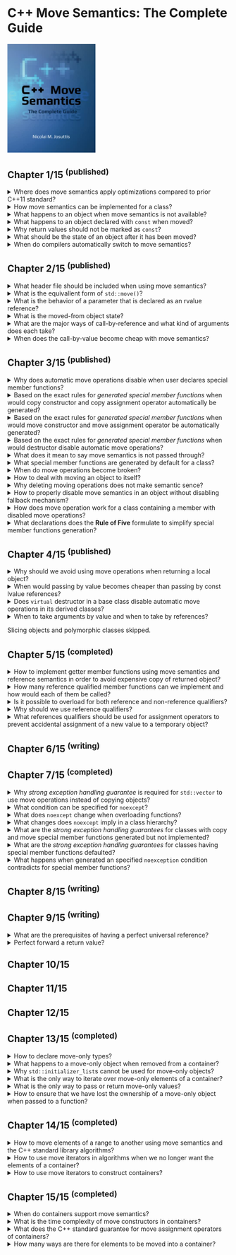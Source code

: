 # C++ Move Semantics: The Complete Guide
<img src="../covers/9783967309003.jpg" width="200"/>

## Chapter 1/15 <sup>(published)</sup>

<details>
<summary>Where does move semantics apply optimizations compared to prior C++11 standard?</summary>

> ```cpp
> #include <vector>
> #include <string>
>
> std::vector<std::string> f()
> {
>     std::vector<std::string> cells; // default constructed vector without allocations
>     cells.reserve(3);               // allocate 3 elements of std::string
>     std::string s{"data"};          // default constructed std::string
>     cells.push_back(s);             // 1st vector element copy constructed
>     cells.push_back(s+s);           // default construction of temporary object; move construction of 2nd vector element
>     cells.push_back(std::move(s));  // move constructed 3rd vector element; empty out s object
>     return cells;                   // optimize out vector as return value
> }
>
> int main()
> {
>     std::vector<std::string> v;
>     v = f();                        // move assigned constructed vector by return value
> }
> ``````

> **Resources**
> - C++ Move Semantics: The Complete Guide - Chapter 1
> - https://youtu.be/Bt3zcJZIalk?feature=shared

> **References**
> - [std::move](https://en.cppreference.com/w/cpp/utility/move)
---
</details>

<details>
<summary>How move semantics can be implemented for a class?</summary>

> ```cpp
> #include <utility>
>
> class bag
> {
> private:
>     unsigned int _count;
>     int* _storage;
>
> public:
>     bag(int const& number): _count{0}, _storage{nullptr}
>     {
>         _count++;
>         _storage = new int{number};
>     }
>
>     virtual ~bag()
>     {
>         if (_count)
>             delete _storage;
>     }
>
>     bag(bag const& other): _count{other._count}
>     {
>         _storage = new int{*other._storage};
>     }
>
>     bag(bag&& other): _count{other._count}, _storage{other._storage}
>     {
>         other._count = 0;
>         other._storage = nullptr;
>     }
> };
>
> int main()
> {
>     bag a{1};
>     bag b{std::move(a)};
> }
> ``````

> **Resources**
> - C++ Move Semantics: The Complete Guide - Chapter 1
> - https://youtu.be/Bt3zcJZIalk?feature=shared

> **References**
> - [Move constructors](https://en.cppreference.com/w/cpp/language/move_constructor "cpp/language/move_constructor")
> - [Move assignment operator](https://en.cppreference.com/w/cpp/language/move_assignment "cpp/language/move_assignment")
---
</details>

<details>
<summary>What happens to an object when move semantics is not available?</summary>

> The rule is that for a temporary object or an object marked with
> `std::move()`, if available, a function declaring parameters as an rvalue
> reference is preferred. However, if no such function exists, the usual copy
> semantics is used as a fallback.

> **Resources**
> - C++ Move Semantics: The Complete Guide - Chapter 1
> - https://youtu.be/Bt3zcJZIalk?feature=shared

> **References**
---
</details>

<details>
<summary>What happens to an object declared with <code>const</code> when moved?</summary>

> The objects declared with const cannot be moved because any optimizing
> implementation requires that the passed argument can be modified.
>
> ```cpp
> std::vector<std::string> coll;
> const std::string s{"data"};
>
> coll.push_back(std::move(s));   // OK, calls push_back(const std::string &)
> ``````

> **Resources**
> - C++ Move Semantics: The Complete Guide - Chapter 1
> - https://youtu.be/Bt3zcJZIalk?feature=shared

> **References**
---
</details>

<details>
<summary>Why return values should not be marked as <code>const</code>?</summary>

> Declaring the return value as a whole to be `const` disables move semantics
> and it also disables **return value optimization**. `const` should be used to
> declare parts of return type instead, such as the object a returned reference
> or poionter refers to.
>
> ```cpp
> const std::string getValues(); // BAD: disables move semantics for return value
> const std::string& getRef();   // OK
> const std::string* getPtr();   // OK
> ``````

> **Resources**
> - C++ Move Semantics: The Complete Guide - Chapter 1
> - https://youtu.be/Bt3zcJZIalk?feature=shared

> **References**
---
</details>

<details>
<summary>What should be the state of an object after it has been moved?</summary>

> The implementer has to ensure that the passed argument is in a valid state
> after the call.

> **Resources**
> - C++ Move Semantics: The Complete Guide - Chapter 1
> - https://youtu.be/Bt3zcJZIalk?feature=shared

> **References**
---
</details>

<details>
<summary>When do compilers automatically switch to move semantics?</summary>

> - When the value of a temporary object is passed that will automatically be
>   destroyed after the statement.
> - When a non-`const` object marked with `std::move()`.

> **Resources**
> - C++ Move Semantics: The Complete Guide - Chapter 1
> - https://youtu.be/Bt3zcJZIalk?feature=shared

> **References**
---
</details>

## Chapter 2/15 <sup>(published)</sup>

<details>
<summary>What header file should be included when using move semantics?</summary>

> `std::move()` is defined a a function in C++ standard library `<utility>`. No
> standard header is required t include `utility` header file. Therefore, when
> using `std::move()`, you should explicitly include `<utility>` to make your
> program portable.

> **Resources**
> - C++ Move Semantics: The Complete Guide - Chapter 2
> - https://youtu.be/Bt3zcJZIalk?feature=shared

> **References**
---
</details>

<details>
<summary>What is the equivallent form of <code>std::move()</code>?</summary>

> ```cpp
> function(static_cast<decltype(object)&&>(object)
> ``````

> **Resources**
> - C++ Move Semantics: The Complete Guide - Chapter 2
> - https://youtu.be/Bt3zcJZIalk?feature=shared

> **References**
---
</details>

<details>
<summary>What is the behavior of a parameter that is declared as an rvalue reference?</summary>

> The parameter can bind only to a temporary object that does not have a name
> or to an object marked with `std::move()`.
>
> According to the semantics of rvalue references, the caller claims that it is
> *no longer interested in the value*. Therefore, you can modify the object the
> parameter refers to. However, the caller might still be interested in using
> the object. Therefore, any modification should keep the referenced object in
> a valid state.
>
> ```cpp
> void foo(std::string&& rv);
> std::string s{"data"};
>
> foo(s);     // ERROR
> foo(std::move(s));      // OK
> foo(returnStringByValue());     // OK
> ``````

> **Resources**
> - C++ Move Semantics: The Complete Guide - Chapter 2
> - https://youtu.be/Bt3zcJZIalk?feature=shared

> **References**
---
</details>

<details>
<summary>What is the moved-from object state?</summary>

> Moved-from objects are still valid objects for which at least the destructor
> will be called. However, they should also be valid in the sense that they
> have a consisten state and all operations work as expected. The only thing
> you do not know is their value.
>
> ```cpp
> std::string s{"data"};
>
> foo(std::move(s));
>
> std::cout << s << '\n'; // OK (don't know which value is written)
> std::cout << s.size() << '\n';  // OK (writes current number of characters)
> std::cout << s[0] << '\n';  // ERROR (potentially undefined behavior)
> std::cout << s.front() << '\n'; // ERROR (potentially undefined behavior)
> s = "new value";  // OK
> ``````

> **Resources**
> - C++ Move Semantics: The Complete Guide - Chapter 2
> - https://youtu.be/Bt3zcJZIalk?feature=shared

> **References**
---
</details>

<details>
<summary>What are the major ways of call-by-reference and what kind of arguments does each take?</summary>

> **const lvalue reference**
>
> The function has only read access to the passed argument.
>
> ```cpp
> void foo(const std::string& arg);
> ``````
>
> You can pass everything to a function declared that way if the type fits:
>
> - A modifiable named object
> - A `const` named object
> - A temporary object that does not have a name
> - A non-`const` object marked with `std::move()`
>
> **non-const lvalue reference**
>
> The function has write access to the passed argument. You can no longer pass
> everything to a function declared that way even if the type fits.
>
> ```cpp
> void foo(std::string& arg);
> ``````
>
> You can pass:
>
> - A modifiable object
>
> **non-const rvalue reference**
>
> ```cpp
> void foo(std::string&& arg);
> ``````
>
> The function has write access to the passed argument.
> However, you have restrictions on what you can pass:
>
> - A temporary object that does not have a name
> - A non-`const` object marked with `std::move()`
>
> The semantic meaning is that we give `foo()` write access to the passed
> argument to steal the value.
>
> **const rvalue reference**
>
> ```cpp
> void foo(const std::string&& arg);
> ``````
>
> This also means that you have read access to the passed argument.
> You can only pass:
>
> - A temporary object that does not have name
> - A `const` or non-`const` object marked with `std::move()`
>
> However, there is no useful semantic meaning of this case.

> **Resources**
> - C++ Move Semantics: The Complete Guide - Chapter 2
> - https://youtu.be/Bt3zcJZIalk?feature=shared

> **References**
---
</details>

<details>
<summary>When does the call-by-value become cheap with move semantics?</summary>

> With move semantics call-by-value can become cheap if a temporary object is
> passed or the passed argument is marked with `std::move()`. Retuurning a
> local object by value can be optimized away. However, if it is not optimized
> away, the call is guaranteed to be cheap now.
>
> ```cpp
> void fooByVal(std::string str);
> void fooByRRef(std::string&& str);;
>
> std::string s1{"data"}, s2{"data"};
>
> fooByVal(std::move(s1));    // s1 is moved
> fooByRRef(std::move(s2));   // s2 might be moved
> ``````
>
> The function taking the string by value will use move semantics because a new
> string is created with the value of passed argument. The function taking the
> string by rvalue reference might use move semantics. Passing the argument
> does not create a new string. Wether the value of the passed argument is
> stolen/modified depends on the implementation of the function.
>
> Move semantics does not guarantee that any optimization happens at all or
> what the effect of any optimization is. All we know is that the passed object
> is subsequently in a valid but unspecified state.

> **Resources**
> - C++ Move Semantics: The Complete Guide - Chapter 2
> - https://youtu.be/Bt3zcJZIalk?feature=shared

> **References**
---
</details>

## Chapter 3/15 <sup>(published)</sup>

<details>
<summary>Why does automatic move operations disable when user declares special member functions?</summary>

> If classes have changed the usual behavior of copying or assignment, they
> probably also have to do some things different when optimizing these
> operations. Any form of an explicit declaration of a copy constructor, copy
> assignment operator, or destructor disables move semantics, even if
> declarations are marked with `=default`.

> **Resources**
> - C++ Move Semantics: The Complete Guide - Chapter 3
> - https://youtu.be/Bt3zcJZIalk?feature=shared

> **References**
---
</details>

<details>
<summary>Based on the exact rules for <i>generated special member functions</i> when would copy constructor and copy assignment operator automatically be generated?</summary>

> The copy constructor is automatically generated when all of the following
> conditions are met:
>
> * No <b>move constructor</b> is user-declared
> * No <b>move assignment operator</b> is user-declared

> **Resources**
> - C++ Move Semantics: The Complete Guide - Chapter 3
> - https://youtu.be/Bt3zcJZIalk?feature=shared

> **References**
> - [Copy Constructors](https://en.cppreference.com/w/cpp/language/copy_constructor)
---
</details>

<details>
<summary>Based on the exact rules for <i>generated special member functions</i> when would move constructor and move assignment operator be automatically generated?</summary>

> The move constructor is automatically generated when all of the following
> conditions are met:
>
> * No <b>copy constructor</b> is user-declared
> * No <b>copy assignment operator</b> is user-declared
> * No another <b>move operation</b> is user-declared
> * No <b>destructor</b> is user-declared

> **Resources**
> - C++ Move Semantics: The Complete Guide - Chapter 3
> - https://youtu.be/Bt3zcJZIalk?feature=shared

> **References**
> - [Move Constructor](https://en.cppreference.com/w/cpp/language/move_constructor)
---
</details>

<details>
<summary>Based on the exact rules for <i>generated special member functions</i> when would destructor disable automatic move operations?</summary>

> Declaring destructors in anyway disables the automatic generation of move
> operations.

> **Resources**
> - C++ Move Semantics: The Complete Guide - Chapter 3
> - https://youtu.be/Bt3zcJZIalk?feature=shared

> **References**
> [Destructor](https://en.cppreference.com/w/cpp/language/destructor)
---
</details>

<details>
<summary>What does it mean to say move semantics is not passed through?</summary>

> Move constructor is called when the caller no longer needs the value. Inside
> the move constructor, we hdecide where an how long we need it. In particular,
> we might need the value multiple times and not lose it with its first use.
>
> ```cpp
> void insertTwice(std::vector<std::string>& coll, std::string&& str)
> {
>     coll.push_back(str);    // copy str into coll
>     coll.push_back(std::move(str));     // move str into coll
> }
> ``````
>
> The important lesson to learn here is that a parameter being declared as an
> rvalue reference restricts what we can pass to this function but behaves just
> like any other non-`const` object of this type.

> **Resources**
> - C++ Move Semantics: The Complete Guide - Chapter 3
> - https://youtu.be/Bt3zcJZIalk?feature=shared

> **References**
---
</details>

<details>
<summary>What special member functions are generated by default for a class?</summary>

> By default, both copying and moving special member functions are generated
> for class.
>
> ```cpp
> class Person
> {
>     ...
> public:
>     ...
>     // NO copy constructor/assignment declared
>     // NO move constructor/assignment declared
>     // NO destructor declared
> };
> ``````

> **Resources**
> - C++ Move Semantics: The Complete Guide - Chapter 3
> - https://youtu.be/Bt3zcJZIalk?feature=shared

> **References**
---
</details>

<details>
<summary>When do move operations become broken?</summary>

> Generated move operations might introduce problems even though the generated
> copy operations work correctly. In particular, you have to be careful in the
> following situations:
>
> - Values of members have restrictions
> - Values of members depend on each other
> - Member with reference semantics are used (pointers, smart pointers, ...)
> - Objects have no default constructed state

> **Resources**
> - C++ Move Semantics: The Complete Guide - Chapter 3

> **References**
---
</details>

<details>
<summary>How to deal with moving an object to itself?</summary>

> All types in C++ standard library receive a valid but unspecified state when
> objects are moved to themselves. This means that by default, you might lose
> the values of your members and you might even have a more severe problem if
> your type does not work properly with members that have arbitrary values.
>
> The traditional/naive way to protect against self-assignments is to check
> wether both operands are identical. You can also do this when implementing
> the move assignment operator.
>
> ```cpp
> Customer& operator=(Customer&& other) noexcept
> {
>     if (this != &other)
>     {
>         name = std::move(other.name);
>         values = std::move(other.values);
>     }
>     return *this;
> }
> ``````

> **Resources**
> - C++ Move Semantics: The Complete Guide - Chapter 3

> **References**
---
</details>

<details>
<summary>Why deleting moving operations does not make semantic sence?</summary>

> if you declare the move constructor as deleted, you cannot move (you have
> disabled this operation; any fallback is not used) and cannot copy (because a
> declared move constructor disables copy operations).
>
> ```cpp
> class Person
> {
> public:
>     ...
>     // NO copy constructor declared
>
>     // move constructor/assignment declared as deleted:
>     Person(Person&&) = delete;
>     Person& operator=(Person&&) = delete;
>     ...
> };
>
> Person p{"Tina", "Fox"};
> coll.push_back(p); // ERROR: copying disabled
> coll.push_back(std::move(p)); // ERROR: moving disabled
> ``````
> You get the same effect by declaring copying special member functions as
> deleted and that is probably less confusing for other programmers.
>
> Deleting the move operations and enabling the copy operations really makes no sense:
> ```cpp
> class Person
> {
> public:
>     ...
>     // copy constructor explicitly declared:
>     Person(const Person& p) = default;
>     Person& operator=(const Person&) = default;
>
>     // move constructor/assignment declared as deleted:
>     Person(Person&&) = delete;
>     Person& operator=(Person&&) = delete;
>     ...
> };
>
> Person p{"Tina", "Fox"};
> coll.push_back(p); // OK: copying enabled
> coll.push_back(std::move(p)); // ERROR: moving disabled
> ``````
>
> In this case, `=delete` disables the fallback mechanism.

> **Resources**
> - C++ Move Semantics: The Complete Guide - Chapter 3
> - https://youtu.be/Bt3zcJZIalk?feature=shared

> **References**
---
</details>

<details>
<summary>How to properly disable move semantics in an object without disabling fallback mechanism?</summary>

> Declaring the special move member functions as deleted is usually not the
> right way to do it because it disables the fallback mechanism. The right way
> to disable move semantics while providing copy semantics is to declare one of
> the other special member functions (copy constructor, assignment operator, or
> destructor). I recommend that you default the copy constructor and the
> assignment operator (declaring one of them would be enough but might cause
> unnecessary confusion):
>
> ```cpp
> class Customer
> {
>     ...
> public:
>     ...
>     Customer(const Customer&) = default;    // disable move semantics
>     Customer& operator=(const Customer&) = default;     // disable move semantics
> };
> ``````

> **Resources**
> - C++ Move Semantics: The Complete Guide - Chapter 3
> - https://youtu.be/Bt3zcJZIalk?feature=shared

> **References**
---
</details>

<details>
<summary>How does move operation work for a class containing a member with disabled move operations?</summary>

> If move semantics is unavailable or has been deleted for a type, this has no
> influence on the generation of move semantics for classes that have members
> of this type.
>
> ```cpp
> class Customer
> {
>     ...
> public:
>     ...
>     Customer(const Customer&) = default;
>     // copying calls enabled
>     Customer& operator=(const Customer&) = default; // copying calls enabled
>     Customer(Customer&&) = delete;
>     // moving calls disabled
>     Customer& operator=(Customer&&) = delete;
>     // moving calls disabled
> };
>
> class Invoice
> {
>     std::string id;
>     Customer cust;
> public:
>     ... // no special member functions
> };
>
> Invoice i;
> Invoice i1{std::move(i)}; // OK, moves id, copies cust
> ``````

> **Resources**
> - C++ Move Semantics: The Complete Guide - Chapter 3
> - https://youtu.be/Bt3zcJZIalk?feature=shared

> **References**
---
</details>

<details>
<summary>What declarations does the <b>Rule of Five</b> formulate to simplify special member functions generation?</summary>

> The guideline is to either declare all five (copy constructor, move
> constructor, copy assignment operator, move assignment operator, and
> destructor) or none of them. Declaration means either to implement, set as
> default, or set as deleted.

> **Resources**
> - C++ Move Semantics: The Complete Guide - Chapter 3
> - https://youtu.be/Bt3zcJZIalk?feature=shared

> **References**
> - [The Rule of Three/Five/Zero](https://en.cppreference.com/w/cpp/language/rule_of_three)
---
</details>

## Chapter 4/15 <sup>(published)</sup>

<details>
<summary>Why should we avoid using move operations when returning a local object?</summary>

> Returning a local object by value automatically uses move semantics if
> supported. On the other hand, `std::move` is just a `static_cast` to an
> rvalue reference, therefore disables **return value optimization**, which
> usually allows the returned object to be used as a return value instead.
>
> ```cpp
> std::string foo()
> {
>     std::string s;
>     return std::move(s); // BAD, returns std::string&&
> }
> ``````

> **Resources**
> - C++ Move Semantics: The Complete Guide - Chapter 4

> **References**
> - [std::move](https://en.cppreference.com/w/cpp/utility/move)
---
</details>

<details>
<summary>When would passing by value becomes cheaper than passing by const lvalue references?</summary>

> Constructing an object only by const lvalue references will allocate four
> memory spaces which two of them are unnecessary. Also move operation does not
> work here because parameters are const.
>
> When passing string literals to const lvalue references, compiler creates two
> temporary objects of `std::string`, which then will be used to initialize
> members while this also makes two copies.
>
> ```cpp
> #include <string>
>
> class box
> {
> private:
>     std::string first;
>     std::string last;
>
> public:
>     box(std::string const& f, std::string const& l): first{f}, last{l} {}
>     // f, l allocated
>     // first, last also allocated
> };
>
> box b{"First", "Last"};
> ``````
>
> With constructors that take each argument by value and moving them into
> members, we avoid redundant memory allocations. This is especially true when
> we are taking values in constructor initialization list.
>
> ```cpp
> #include <string>
>
> class box
> {
> private:
>     std::string first;
>     std::string last;
>
> public:
>     box(std::string f, std::string l): first{std::move(f)}, last{std::move(l)} {}
> };
> ``````
>
> Another good example to pass by value and move is methods taking objects to
> add to a data structure:
>
> ```cpp
> #include <string>
> #include <vector>
>
> class box
> {
> private:
>     std::string first;
>     std::vector<std::string> values;
>
> public:
>     box(std::string f, std::vector<std::string> v): first{std::move(f)}, values{std::move(v)} {}
>     insert(std::string n) { values.push_back(std::move(n)); }
> };
> ``````
>
> It is also possible to use rvalue parameters and move options:
>
> ```cpp
> #include <string>
>
> class box
> {
> private:
>     std::string first;
>     std::string last;
>
> public:
>     box(std::string&& f, std::string&& l): first{std::move(f)}, last{std::move(l)} {}
> };
> ``````
>
> But this solely prevents objects with names. So we should implement two
> overloads that pass by values and move:
>
> Overloading both for rvalue and lvalue references lead to many different
> combinations of parameters.
>
> In some cases, move operations take significant time. For example, if we have
> a class with a string and a vector of values, taking by value and move is
> usually the right approach. However, if we have a `std::array` member, moving
> it will take significant time even if the members are moved.
>
> ```cpp
> #include <string>
> #include <array>
>
> class box
> {
> private:
>     std::string first;
>     std::array<std::string, 1000> values;
>
> public:
>     box(std::string f, std::array<std::string, 1000>& v): first{std::move(f)}, values{v} {}
>     box(std::string f, std::array<std::string, 1000>&& v): first{std::move(f)}, values{std::move(v)} {}
> };
> ``````
>
> Often, pass by value is useful when we *create and initialize* a new value.
> But if we already have a value, which we update or modify, using this
> approach would be counterproductive. A simple example would be setters:
>
> ```cpp
> #include <string>
>
> class box
> {
> private:
>     std::string first;
>
> public:
>     box(std::string f): first{std::move(f)} {}
>     void set_first(std::string f) { first = f; }
> };
>
> box b{"Sample"};
> b.set_first("Another Sample");
> b.set_first("Another Sample");
> b.set_first("Another Sample");
> b.set_first("Another Sample");
> ``````
>
> Each time we set a new firstname we create a new temporary parameter `s`
> which allocates its own memory. But by implementing in the traditional way
> taking a const lvalue reference we avoid allocations:
>
> ```cpp
> #include <string>
>
> class box
> {
> private:
>     std::string first;
>
> public:
>     box(std::string f): first{std::move(f)} {}
>     void set_first(std::string const& f) { first = f; }
> };
> ``````
>
> Even with move semantics, the best approach for setting existing values is to
> take the new values by const lvalue reference and assign without using move
> operation.
>
> Taking a parameter by value and moving it to where the new value is needed is
> only useful when we store the passed value somewhere as a new value where we
> need new memory allocation anyway. When modifying an existing value, this
> policy might be counterproductive.

> **Resources**
> - C++ Move Semantics: The Complete Guide - Chapter 4

> **References**
---
</details>

<details>
<summary>Does <code>virtual</code> destructor in a base class disable automatic move operations in its derived classes?</summary>

> Usually, in polymorphic derived classes there is no need to declare special
> member functions, especially virtual destructor.
>
> ```cpp
> class Base
> {
> public:
>     virtual void do_something() const = 0;
>     virtual ~Base() = default;
> };
>
> class Derived: public Base
> {
> public:
>     virtual void do_something() const override;
>     virtual ~Derived() = default; // BAD, redundant, disables move
> };
> ``````

> **Resources**
> - C++ Move Semantics: The Complete Guide - Chapter 4

> **References**
> - [Destructors](https://en.cppreference.com/w/cpp/language/destructor)
---
</details>

<details>
<summary>When to take arguments by value and when to take by references?</summary>

> - Constructors that initialize members from parameters, for which move
>   operations are cheap, should take the argument by value and move it to the
>   member.
> - Constructors that initialize members from parameters, for which move
>   operations take a significant amount of time, should be overloaded for move
>   semantics for best performance.
> - In general, creating and initializing new values from parameters, for which
>   move operations are cheap, should take the arguments by value and move.
>   However, do not take by value and move to update/modify existing values.

> **Resources**
> - C++ Move Semantics: The Complete Guide - Chapter 4

> **References**
---
</details>

Slicing objects and polymorphic classes skipped.

## Chapter 5/15 <sup>(completed)</sup>

<details>
<summary>How to implement getter member functions using move semantics and reference semantics in order to avoid expensive copy of returned object?</summary>

> A getter returning by value is safe but each time we call it we might make a
> copy:
>
> ```cpp
> class Recipients
> {
> private:
>     std::vector<std::string> _names;
> public:
>     std::vector<std::string> names() const {
>         return _names;
>     }
> };
> ``````
>
> A getter returning by reference is fast but unsafe because the caller has to
> ensure that the object the returned reference refers to lives long enough.
>
> ```cpp
> class Recipients
> {
> private:
>     std::vector<std::string> _names;
> public:
>     std::vector<std::string> const& names() const {
>         return _names;
>     }
> };
> ``````
>
> This will fail when object is an rvalue reference:
>
> ```cpp
> for (std::string name: returnRecipients().names()) // undefined behavior
> {
>     if (name == "manager")
>         ...
> };
> ``````
>
> Using move semantics we can return by reference if it is safe to do so, and
> return by value if we might run into lifetime issues:
>
> ```cpp
> class Recipients
> {
> private:
>     std::vector<std::string> _names;
> public:
>     std::vector<std::string> names() && { // where we no longer need the value
>         return std::move(_names); // we steal and return by value
>     }
>     std::vector<std::string> const& names() const& { // in all other cases
>         return _names; // we give access to the member
>     }
> };
> ``````
>
> We overload the getter with different reference qualifiers in the same way as
> when overloading a function for `&&` and `const&` parameters.
>
> The version with the `&&` qualifier is used when we have an object where we
> no longer need the value, an object that is about to die or that we have
> marked with `std::move()`.
>
> The version with `const&` qualifier is used in all other cases. It is only
> the fallback if we cannot take the `&&` version. Thus this function is used
> if we have an object that is not about to die or marked with `std::move()`.
>
> We now have both good performance and safety.

> **Resources**
> - C++ Move Semantics: The Complete Guide - Chapter 5

> **References**
> - [Non-static member functions](https://en.cppreference.com/w/cpp/language/member_functions)
---
</details>

<details>
<summary>How many reference qualified member functions can we implement and how would each of them be called?</summary>

> Since C++98 we can overload member functions for implementing a const and
> non-const version.
>
> ```cpp
> class C
> {
> public:
>     void foo();
>     void foo() const;
> };
> ``````
>
> Now with move semantics we have new ways to overload functions with
> qualifiers because we have different reference qualifiers.
>
> ```cpp
> class C
> {
> public:
>     void foo() const&;
>     void foo() &&;
>     void foo() &;
>     void foo() const&&;
> };
>
> int main()
> {
>     C x;
>     x.foo();                // foo() &
>     C{}.foo();              // foo() &&
>     std::move(x).foo();     // foo() &&
>
>     const C cx;
>     cx.foo();               // foo() const&
>     std::move(cx).foo();    // foo() const&&
> }
> ``````
>
> Usually, we have only two or three of these overloads, such as using `&&` and
> `const&` (and `&`) for getters.

> **Resources**
> - C++ Move Semantics: The Complete Guide - Chapter 5

> **References**
> - [Non-static member functions](https://en.cppreference.com/w/cpp/language/member_functions)
---
</details>

<details>
<summary>Is it possible to overload for both reference and non-reference qualifiers?</summary>

> Overloading for both reference and value qualifiers is not allowed.
>
> ```cpp
> class C
> {
> public:
>     void foo() &&;
>     void foo() const; // ERROR
> };
> ``````

> **Resources**
> - C++ Move Semantics: The Complete Guide - Chapter 5

> **References**
> - [Non-static member functions](https://en.cppreference.com/w/cpp/language/member_functions)
---
</details>

<details>
<summary>Why should we use reference qualifiers?</summary>

> Reference qualifiers allow us to implement functions differently when they
> are called for objects of a specific value category.
>
> Although we do have this feature, it is not used as much as it could be. In
> particular, we should use it to ensure that operations that modify objects
> are not called for temporary objects that are about to die.

> **Resources**
> - C++ Move Semantics: The Complete Guide - Chapter 5

> **References**
> - [Non-static member functions](https://en.cppreference.com/w/cpp/language/member_functions)
---
</details>

<details>
<summary>What references qualifiers should be used for assignment operators to prevent accidental assignment of a new value to a temporary object?</summary>

> The assignment operators for strings are declared as follows:
>
> ```cpp
> namespace std {
>     template<typename charT, ...>
>     class basic_string {
>     public:
>         constexpr basic_string& operator=(const basic_string& str);
>         constexpr basic_string& operator=(basic_string&& str) noexcept(...);
>         constexpr basic_string& operator=(const charT* s);
>     };
> }
> ``````
>
> This enables accidental assignment of a new value to a temporary string:
>
> ```cpp
> std::string getString();
> getString() = "sample";     // Okay
> foo(getString() = "");      // Okay, accidental assignment instead of comparison
> ``````
>
> Accidental assignments can be prevented by using reference qualifiers:
>
> ```cpp
> namespace std {
>     template<typename charT, ...>
>     class basic_string {
>     public:
>         constexpr basic_string& operator=(const basic_string& str) &;
>         constexpr basic_string& operator=(basic_string&& str) & noexcept(...);
>         constexpr basic_string& operator=(const charT* s) &;
>     };
> }
> ``````
>
> Code like this will no longer compile:
>
> ```cpp
> std::string getString();
> getString() = "sample";     // Error
> foo(getString() = "");      // Error
> ``````
>
> In general, you should do this for every member function that might modify an object.
>
> ```cpp
> class MyType {
>     public:
>         // disable assigning value to temporary objects
>         MyType& operator=(const MyType&) & = default;
>         MyType& operator=(MyType&&) & = default;
>
>         // enable these because they were disabled by assignment operators
>         MyType(MyType const&) = default;
>         MyType(MyType&&) = default;
> };
> ``````

> **Resources**
> - C++ Move Semantics: The Complete Guide - Chapter 5

> **References**
> - [Assignment operators](https://en.cppreference.com/w/cpp/language/operator_assignment)
---
</details>

## Chapter 6/15 <sup>(writing)</sup>
## Chapter 7/15 <sup>(completed)</sup>

<details>
<summary>Why <i>strong exception handling guarantee</i> is required for <code>std::vector</code> to use move operations instead of copying objects?</summary>

> When an exception is thrown in the middle of the reallocation of the vector
> the C++ standard library guarantees to roll back the vector to its previous
> state. However, when using move semantics if an exception is thrown during
> the reallocation, we might not be able to roll back. The elements in the new
> memory have already stolen the values of the elements in the old memory. The
> final decision was to use move semantics on reallocation only when the move
> constructor of the element types guarantees not to throw.
>
> ```cpp
> #include <string>
> #include <vector>
> #include <utility>
> #include <iostream>
>
> class Person
> {
>     std::string name;
> public:
>     Person(char const* n) : name{n} { }
>     Person(Person const& p): name{p.name} { std::cout << "COPY " << name << '\n'; }
>     Person(Person&& p): name{std::move(p.name)} { std::cout << "MOVE " << name << '\n'; }
> };
>
> int main()
> {
>     std::vector<Person> artists{
>         "Wolfgang Amadeus Mozart",
>         "Johann Sebastian Bach",
>         "Ludwig van Beethoven"};
>
>     std::cout << "Capacity: " << artists.capacity() << '\n';
>     artists.push_back("Pjotr Iljitsch Tschaikowski");
> }
> ``````
>
> Add exception handling guarantee by adding conditional `noexcept` to move operators.
>
> ```cpp
> Person(Person&& p) noexcept(std::is_nothrow_move_constructible_v<std::string>
>         && noexcept(std::cout << name)
>    : name{std::move(p.name)} { std::cout << "MOVE " << name << '\n'; }
> ``````
>
> This still fails because the move constructor for strings does guarantee not
> to throw but the output operator does not.
>
> ```cpp
> Person(Person&& p) = default;
> ``````
>
> The compiler will detect `noexcept` guarantees for you if you do not
> implement the move constructor yourself. For classes where all members
> guarantee not to throw in the move constructor, a generated or defaulted move
> constructor will give the guarantee as a whole.

> **Resources**
> - C++ Move Semantics: The Complete Guide - Chapter 7

> **References**
---
</details>

<details>
<summary>What condition can be specified for <code>noexcept</code>?</summary>

> The `noexcept` condition must be a compile-time expression that yields a value convertible to `bool`.

> **Resources**
> - C++ Move Semantics: The Complete Guide - Chapter 7

> **References**
---
</details>

<details>
<summary>What does <code>noexcept</code> change when overloading functions?</summary>

> You cannot overload functions that have only different `noexcept` conditions.

> **Resources**
> - C++ Move Semantics: The Complete Guide - Chapter 7

> **References**
---
</details>

<details>
<summary>What changes does <code>noexcept</code> imply in a class hierarchy?</summary>

> In class hierarchies, a `noexcept` condition is part of the specified
> interface. Overwriting a base class function that is `noexcept` with a
> function that is not `noexcept` is an error (but not the other way around).
>
> ```cpp
> class Base
> {
> public:
>     ...
>     virtual void foo(int) noexcept;
>     virtual void foo(int); // ERROR: overload on different noexcept clause only
>     virtual void bar(int);
> };
>
> class Derived : public Base
> {
> public:
>     ...
>     virtual void foo(int) override; // ERROR: override giving up the noexcept guarantee
>     virtual void bar(int) noexcept; // OK (here we also guarantee not to throw)
> };
> ``````
>
> However, for non-virtual functions, derived-class members can hide base-class
> members with a different `noexcept` declaration:
>
> ```cpp
> class Base
> {
> public:
>     ...
>     void foo(int) noexcept;
> };
>
> class Derived : public Base
> {
> public:
>     ...
>     void foo(int); // OK, hiding instead of overriding
> };
> ``````

> **Resources**
> - C++ Move Semantics: The Complete Guide - Chapter 7

> **References**
---
</details>

<details>
<summary>What are the <i>strong exception handling guarantees</i> for classes with copy and move special member functions generated but not implemented?</summary>

> In that case, the operations guarantee not to throw if the corresponding
> operations called for all bases classes and non-`static` members guarantee
> not to throw.
>
> ```cpp
> #include <iostream>
> #include <type_traits>
>
> class B
> {
>     std::string s;
> };
>
> int main()
> {
>     std::cout << std::boolalpha;
>     std::cout << std::is_nothrow_default_constructible<B>::value << '\n'; // true
>     std::cout << std::is_nothrow_copy_constructible<B>::value << '\n'; // false
>     std::cout << std::is_nothrow_move_constructible<B>::value << '\n'; // true
>     std::cout << std::is_nothrow_copy_assignable<B>::value << '\n'; // false
>     std::cout << std::is_nothrow_move_assignable<B>::value << '\n'; // true
> }
> ``````

> **Resources**
> - C++ Move Semantics: The Complete Guide - Chapter 7

> **References**
---
</details>

<details>
<summary>What are the <i>strong exception handling guarantees</i> for classes having special member functions defaulted?</summary>

> The noexcept condition is even generated when these special member functions
> are user-declared with `=default`.
>
> ```cpp
> class B
> {
>     std::string s;
> public:
>     B(const B&) = default;             // noexcept condition automatically generated
>     B(B&&) = default;                  // noexcept condition automatically generated
>     B& operator= (const B&) = default; // noexcept condition automatically generated
>     B& operator= (B&&) = default;      // noexcept condition automatically generated
> };
> ``````

> **Resources**
> - C++ Move Semantics: The Complete Guide - Chapter 7

> **References**
---
</details>

<details>
<summary>What happens when generated an specified <code>noexception</code> condition contradicts for special member functions?</summary>

> When you have a defaulted special member function you can explicitly specify
> a different `noexcept` guarantee than the generated one.
>
> ```cpp
> class C
> {
>     ...
> public:
>     C(const C&) noexcept = default; // guarantees not to throw (OK since C++20)
>     C(C&&) noexcept(false) = default; // specifies that it might throw (OK since C++20)
>     ...
> };
> ``````
>
> Before C++20, if the generated and specified `noexcept` condition contradict,
> the defined function was deleted.

> **Resources**
> - C++ Move Semantics: The Complete Guide - Chapter 7

> **References**
---
</details>

## Chapter 8/15 <sup>(writing)</sup>
## Chapter 9/15 <sup>(writing)</sup>

<details>
<summary>What are the prerequisites of having a perfect universal reference?</summary>

> 1. There should be a template parameter.
> 2. The parameter should be declared with two ampersands.
> 3. Inside the function definition, parameter should be forwarded.
>
> ```cpp
template<typename T>
void do_something(T&& x)
{
    do_special_task(std::forward<T>(x));
}
> ``````

> **Resources**
> - C++ Move Semantics: The Complete Guide - Chapter 9
> https://youtu.be/Bt3zcJZIalk?feature=shared

> **References**
---
</details>

<details>
<summary>Perfect forward a return value?</summary>

> 1. Declare returned value as `auto&&`, a universal reference without a template parameter.
> 2. Forward the returned value.
>
> ```cpp
> process(compute(t)); // OK, perfect
> ``````
>
> Similarly, we can get a universal reference and forward it:
>
> ```cpp
> auto&& value = compute(t);
> process(std::forward<decltype(value)>(value));
> ``````

> **Resources**
> - C++ Move Semantics: The Complete Guide - Chapter 9
> - https://youtu.be/Bt3zcJZIalk?feature=shared

> **References**
---
</details>

## Chapter 10/15
## Chapter 11/15
## Chapter 12/15
## Chapter 13/15 <sup>(completed)</sup>

<details>
<summary>How to declare move-only types?</summary>

> ```cpp
> class MoveOnly
> {
> public:
>     // constructors:
>     MoveOnly();
>     ...
>
>     // copying disabled:
>     MoveOnly(const MoveOnly&) = delete;
>     MoveOnly& operator= (const MoveOnly&) = delete;
>
>     // moving enabled:
>     MoveOnly(MoveOnly&&) noexcept;
>     MoveOnly& operator= (MoveOnly&&) noexcept;
> };
>
> std::vector<MoveOnly> coll;
> ...
> coll.push_back(MoveOnly{}); // OK, creates a temporary object, which is moved into coll
> ...
> MoveOnly mo;
> coll.push_back(mo); // ERROR: can’t copy mo into coll
> coll.push_back(std::move(mo)); // OK, moves mo into coll
> ``````
>
> By rule, it would be enough to declare the moving special member function
> (because declaring special move members marks the copying members as
> deleted). However, explicitly marking the copying special member function
> with =delete makes the intention more clear.

> **Resources**
> - C++ Move Semantics: The Complete Guide - Chapter 13

> **References**
---
</details>

<details>
<summary>What happens to a move-only object when removed from a container?</summary>

> To move the value of a move-only element out of the container, simply use
> std::move() for a reference to the element. For example:
>
> ```cpp
> mo = std::move(coll[0]); // move assign first element (still there with moved-from state)
> ``````
>
> However, remember that after this call, the element is still in the container
> with a moved-from state. Moving out all elements is also possible in loops:
>
> ```cpp
> for (auto& elem : coll)
> {
>     // note: non-const reference
>     coll2.push_back(std::move(elem)); // move element to coll2
> }
> ``````
>
> Again: the elements are still in the container with their moved-from state.

> **Resources**
> - C++ Move Semantics: The Complete Guide - Chapter 13

> **References**
---
</details>

<details>
<summary>Why <code>std::initializer_list</code>s cannot be used for move-only objects?</summary>

> You cannot use `std::initializer_list`s because they are usually passed by
> value, which requires copying of the elements:
>
> ```cpp
> std::vector<MoveOnly> coll{ MoveOnly{}, ... }; // ERROR
> ``````

> **Resources**
> - C++ Move Semantics: The Complete Guide - Chapter 13

> **References**
---
</details>

<details>
<summary>What is the only way to iterate over move-only elements of a container?</summary>

> You can only iterate by reference over all move-only elements of a container:
>
> ```cpp
> std::vector<MoveOnly> coll;
>
> for (const auto& elem : coll) { // OK
>     ...
> }
>
> for (auto elem : coll) { // ERROR: can’t copy move-only elements
>     ...
> }
> ``````

> **Resources**
> - C++ Move Semantics: The Complete Guide - Chapter 13

> **References**
---
</details>

<details>
<summary>What is the only way to pass or return move-only values?</summary>

> You can pass and return move-only objects by value provided move semantics is
> used:
>
> ```cpp
> void sink(MoveOnly arg); // sink() takes ownership of the passed argument
>
> sink(MoveOnly{}); // OK, moves temporary objects to arg
> MoveOnly mo;
> sink(mo); // ERROR: can’t copy mo to arg
> sink(std::move(mo)); // OK, moves mo to arg because passed by value
>
> MoveOnly source()
> {
>     MoveOnly mo;
>     ...
>     return mo; // moves mo to the caller
> }
> MoveOnly m{source()}; // takes ownership of the associated value/resource
> ``````

> **Resources**
> - C++ Move Semantics: The Complete Guide - Chapter 13

> **References**
---
</details>

<details>
<summary>How to ensure that we have lost the ownership of a move-only object when passed to a function?</summary>

> If you pass a move-only object to a sink function and want to ensure that you
> have lost ownership (file closed, memory freed, etc.), explicitly release the
> resource directly afterwards.

> **Resources**
> - C++ Move Semantics: The Complete Guide - Chapter 13

> **References**
---
</details>

## Chapter 14/15 <sup>(completed)</sup>

<details>
<summary>How to move elements of a range to another using move semantics and the C++ standard library algorithms?</summary>

> `std::move()` moves elements to another range in the same range (do not
> confuse this algorithm with the `std::move()` to mark an object that you no
> longer need its value). The effect of these algorithms is a move assignment
> to the destination range calling `std::move(elem)` for each element while
> iterating over them.
>
> ```cpp
> #include <iostream>
> #include <string>
> #include <vector>
> #include <list>
> #include <algorithm>
>
> int main(int argc, char** argv)
> {
>     std::list<std::string> coll1 { "love", "is", "all", "you", "need" };
>     std::vector<std::string> coll2;
>
>     // ensure coll2 has enough elements to overwrite their values:
>     coll2.resize(coll1.size());
>
>     // coll1 (5 elems): ’love’ ’is’ ’all’ ’you’ ’need’
>     // coll2 (5 elems): ’’ ’’ ’’ ’’ ’’
>
>     // move assign the values from coll1 to coll2
>     // - not changing any size
>     std::move(coll1.begin(), coll1.end(),   // source range
>               coll2.begin());               // destination range
>
>     // coll1 (5 elems): ’?’ ’?’ ’?’ ’?’ ’?’
>     // coll2 (5 elems): ’love’ ’is’ ’all’ ’you’ ’need’
>
>     // move assign the first three values inside coll2 to the end
>     // - not changing any size
>     std::move_backward(coll2.begin(), coll2.begin()+3,  // source range
>                        coll2.end());                    // destination range
>
>     // coll1 (5 elems): ’?’ ’?’ ’?’ ’?’ ’?’
>     // coll2 (5 elems): ’?’ ’?’ ’love’ ’is’ ’all’
> }
> ``````

> **Resources**
> - C++ Move Semantics: The Complete Guide - Chapter 14

> **References**
---
</details>

<details>
<summary>How to use move iterators in algorithms when we no longer want the elements of a container?</summary>

> While iterating over elements of a container or range, each access to an
> element uses `std::move()`. This might be significantly faster but it leaves
> the element in a valid but unspecified state. You should not use an element
> twice.
>
> ```cpp
> #include <iostream>
> #include <string>
> #include <vector>
> #include <algorithm>
>
> int main()
> {
>     std::vector<std::string> coll{"don't", "vote", "for", "liars"};
>
>     // move away only the elements processed:
>     std::for_each(std::make_move_iterator(coll.begin()),
>                   std::make_move_iterator(coll.end()),
>                   [] (auto&& elem) {
>                     if (elem.size() != 4) {
>                         process(std::move(elem));
>                     }
>                   });
> }
> ``````
>
> As you can see, a helper function `std::make_move_iterator()` is used so that
> you do not have to specify the element type when declaring the iterator.
> Since C++17, *class template argument deduction (CTAD)* enables simply
> declaring the type `std::move_iterator` directly without the need to specify
> the element type:
>
> ```cpp
> std::for_each(std::move_iterator(coll.begin()),
>               std::move_iterator(coll.end()),
>               [] (auto&& elem) {
>                 if (elem.size() != 4) {
>                     process(std::move(elem));
>                 }
>               });
> ``````

> **Resources**
> - C++ Move Semantics: The Complete Guide - Chapter 14

> **References**
---
</details>

<details>
<summary>How to use move iterators to construct containers?</summary>

> You can also use move iterators wherever an algorithm that reads elements
> once is used. A useful scenario might be to move elements of a source
> container to another container (of the same or a different kind).
>
> ```cpp
> #include <iostream>
> #include <string>
> #include <list>
> #include <vector>
>
> int main()
> {
>     std::list<std::string> src{"don't", "vote", "for", "liars"};
>
>     // move all elements from the list to the vector:
>     std::vector<std::string> vec{
>         std::make_move_iterator(src.begin()),
>         std::make_move_iterator(src.end())
>     };
> }
> ``````
>
> Note again that the number of elements in the source container did not
> change. We moved all elements to the initialized new container. Therefore,
> the elements in the source range are in a moved-from state afterwards and we
> do not know their values.

> **Resources**
> - C++ Move Semantics: The Complete Guide - Chapter 14

> **References**
---
</details>

## Chapter 15/15 <sup>(completed)</sup>

<details>
<summary>When do containers support move semantics?</summary>

> All containers support move semantics when doing the following:
>
> * Copying the containers
> * Assigning the containers
> * Inserting elements into the container
>
> However, there is one exception: `std::array<>` does not allocate memory on
> the heap.
>
> ```cpp
> std::list<std::string> createAndInsert()
> {
>     std::list<std::string> coll;
>     ...
>     return coll; // move constructor if not optimized away
> }
>
> std::list<std::string> v;
> ...
> v = createAndInsert(); // move assignment
> ``````

> **Resources**
> - C++ Move Semantics: The Complete Guide - Chapter 15

> **References**
---
</details>

<details>
<summary>What is the time complexity of move constructors in containers?</summary>

> For the move constructor:
>
> ```cpp
> ContainerType cont1{ ... };
> ContainerType cont2{std::move(cont1)}; // move the container
> ``````
>
> The C++ standard specifies constant complexity. This means that the duration
> of a move does not depend on the number of elements. With this guarantee,
> implementers have no other option but to steal the memory of elements as a
> whole from the source object `cont1` to the destination object `cont2`,
> leaving the source object `cont1` in an initial/empty state.

> **Resources**
> - C++ Move Semantics: The Complete Guide - Chapter 15

> **References**
---
</details>

<details>
<summary>What does the C++ standard guarantee for move assignment operators of containers?</summary>

> For the move assignment operator:
>
> ```cpp
> ContainerType cont1{ ... }, cont2{ ... };
> cont2 = std::move(cont1); // move assign the container
> ``````
>
> the C++ standard guarantees that this operation either overwrites or destroys each element of the destination object cont2.
> This guarantees that all resources that the elements of the destination container dest2 own on entry are released.
>
> As a consequence, there are only two ways to implement a move assignment:
> * Destroy the old elements and move the whole contents of the source to the destination (i.e., move the pointer to the memory from the source to the destination).
> * Move element by element from the source cont1 to the destination cont2 and destroy all remaining elements not overwritten in the destination.
>
> Both ways require linear complexity, which is therefore specified.

> **Resources**
> - C++ Move Semantics: The Complete Guide - Chapter 15

> **References**
---
</details>

<details>
<summary>How many ways are there for elements to be moved into a container?</summary>

> All containers support moving a new element into the container.
>
> 1. Insert Functions: all containers have corresponding overloads.
>
> ```cpp
> template<typename Key, typename T, typename Compare = less<Key>,
> typename Allocator = allocator<pair<const Key, T>>>
> class map {
> public:
> ...
> pair<iterator, bool> insert(const value_type& x);
> pair<iterator, bool> insert(value_type&& x);
> ...
> };
> ``````
>
> 1. Emplace Functions
>
> ```cpp
>

> **Resources**
> - C++ Move Semantics: The Complete Guide - Chapter 15

> **References**
---
</details>
